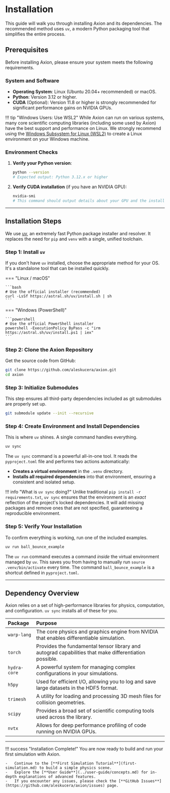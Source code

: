 # Installation

This guide will walk you through installing Axion and its dependencies. The recommended method uses `uv`, a modern Python packaging tool that simplifies the entire process.

## Prerequisites

Before installing Axion, please ensure your system meets the following requirements.

### System and Software

- **Operating System**: Linux (Ubuntu 20.04+ recommended) or macOS.
- **Python**: Version 3.12 or higher.
- **CUDA** (Optional): Version 11.8 or higher is strongly recommended for significant performance gains on NVIDIA GPUs.

!!! tip "Windows Users: Use WSL2"
    While Axion can run on various systems, many core scientific computing libraries (including some used by Axion) have the best support and performance on Linux. We strongly recommend using the [Windows Subsystem for Linux (WSL2)](https://learn.microsoft.com/en-us/windows/wsl/install) to create a Linux environment on your Windows machine.

### Environment Checks

1. **Verify your Python version**:

    ```bash
    python --version
    # Expected output: Python 3.12.x or higher
    ```

2. **Verify CUDA installation** (if you have an NVIDIA GPU):

    ```bash
    nvidia-smi
    # This command should output details about your GPU and the installed driver.
    ```

---

## Installation Steps

We use [uv](https://github.com/astral-sh/uv), an extremely fast Python package installer and resolver. It replaces the need for `pip` and `venv` with a single, unified toolchain.

### Step 1: Install `uv`

If you don't have `uv` installed, choose the appropriate method for your OS. It's a standalone tool that can be installed quickly.

=== "Linux / macOS"

    ```bash
    # Use the official installer (recommended)
    curl -LsSf https://astral.sh/uv/install.sh | sh
    ```

=== "Windows (PowerShell)"

    ```powershell
    # Use the official PowerShell installer
    powershell -ExecutionPolicy ByPass -c "irm https://astral.sh/uv/install.ps1 | iex"
    ```

### Step 2: Clone the Axion Repository

Get the source code from GitHub:

```bash
git clone https://github.com/aleskucera/axion.git
cd axion
```

### Step 3: Initialize Submodules

This step ensures all third-party dependencies included as git submodules are properly set up.

```bash
git submodule update --init --recursive
```

### Step 4: Create Environment and Install Dependencies

This is where `uv` shines. A single command handles everything.

```bash
uv sync
```

The `uv sync` command is a powerful all-in-one tool. It reads the `pyproject.toml` file and performs two actions automatically:

- **Creates a virtual environment** in the `.venv` directory.
- **Installs all required dependencies** into that environment, ensuring a consistent and isolated setup.

!!! info "What is `uv sync` doing?"
    Unlike traditional `pip install -r requirements.txt`, `uv sync` ensures that the environment is an *exact* reflection of the project's locked dependencies. It will add missing packages and remove ones that are not specified, guaranteeing a reproducible environment.

### Step 5: Verify Your Installation

To confirm everything is working, run one of the included examples.

```bash
uv run ball_bounce_example
```

The `uv run` command executes a command *inside* the virtual environment managed by `uv`. This saves you from having to manually run `source .venv/bin/activate` every time. The command `ball_bounce_example` is a shortcut defined in `pyproject.toml`.

---

## Dependency Overview

Axion relies on a set of high-performance libraries for physics, computation, and configuration. `uv sync` installs all of these for you.

| Package | Purpose |
| :--- | :--- |
| `warp-lang` | The core physics and graphics engine from NVIDIA that enables differentiable simulation. |
| `torch` | Provides the fundamental tensor library and autograd capabilities that make differentiation possible. |
| `hydra-core` | A powerful system for managing complex configurations in your simulations. |
| `h5py` | Used for efficient I/O, allowing you to log and save large datasets in the HDF5 format. |
| `trimesh` | A utility for loading and processing 3D mesh files for collision geometries. |
| `scipy` | Provides a broad set of scientific computing tools used across the library. |
| `nvtx` | Allows for deep performance profiling of code running on NVIDIA GPUs. |

---

!!! success "Installation Complete!"
    You are now ready to build and run your first simulation with Axion.

    -   Continue to the [**First Simulation Tutorial**](first-simulation.md) to build a simple physics scene.
    -   Explore the [**User Guide**](../user-guide/concepts.md) for in-depth explanations of advanced features.
    -   If you encounter any issues, please check the [**GitHub Issues**](https://github.com/aleskucera/axion/issues) page.
